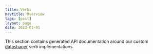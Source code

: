 ```yaml
---
title: Verbs
navtitle: Overview
tags: [post]
layout: page
date: 2023-01-01
---
```


This section contains generated API documentation around our custom [datashaper](https://github.com/microsoft/datashaper) verb implementations.